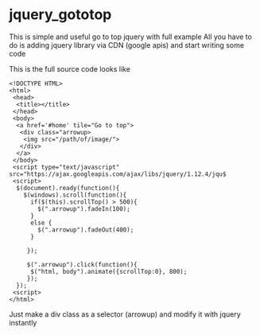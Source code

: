 # jquery_gototop
This is simple and useful go to top jquery with full example
All you have to do is adding jquery library via CDN (google apis) and
start writing some code

This is the full source code looks like

```
<!DOCTYPE HTML>
<html>
 <head>
  <title></title>
 </head>
 <body>
  <a href='#home' tile="Go to top">
   <div class="arrowup>
    <img src="/path/of/image/">
   </div>
  </a>
 </body>
 <script type="text/javascript" src="https://ajax.googleapis.com/ajax/libs/jquery/1.12.4/jqu$
 <script>
  $(document).ready(function(){
    $(windows).scroll(function(){
      if($(this).scrollTop() > 500){
        $(".arrowup").fadeIn(100);
      }
      else {
        $(".arrowup").fadeOut(400);
      }

     });

     $(".arrowup").click(function(){
      $("html, body").animate({scrollTop:0}, 800);
     });
  });
 <script>
</html>
```
Just make a div class as a selector (arrowup) and modify it with jquery instantly

